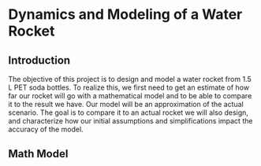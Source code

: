 # Dynamics and Modeling of a Water Rocket

## Introduction
The objective of this project is to design and model a water rocket from 1.5 L PET soda bottles. To realize this, we first need to get an estimate of how far our rocket will go with a mathematical model and to be able to compare it to the result we have. Our model will be an approximation of the actual scenario. The goal is to compare it to an actual rocket we will also design, and characterize how our initial assumptions and simplifications impact the accuracy of the model.

## Math Model
